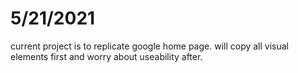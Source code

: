# 5/21/2021

current project is to replicate google home page. will copy all visual elements first and worry about useability after.

